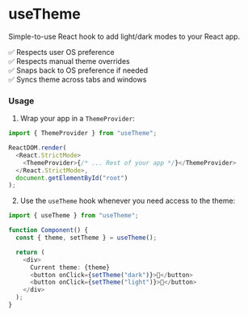 # useTheme

Simple-to-use React hook to add light/dark modes to your React app.

✅️ Respects user OS preference<br />
✅️️ Respects manual theme overrides<br />
✅️ Snaps back to OS preference if needed<br />
✅️ Syncs theme across tabs and windows<br />

### Usage

1. Wrap your app in a `ThemeProvider`:

```typescript
import { ThemeProvider } from "useTheme";

ReactDOM.render(
  <React.StrictMode>
    <ThemeProvider>{/* ... Rest of your app */}</ThemeProvider>
  </React.StrictMode>,
  document.getElementById("root")
);
```

2. Use the `useTheme` hook whenever you need access to the theme:

```typescript
import { useTheme } from "useTheme";

function Component() {
  const { theme, setTheme } = useTheme();

  return (
    <div>
      Current theme: {theme}
      <button onClick={setTheme("dark")}>🌚</button>
      <button onClick={setTheme("light")}>🌝</button>
    </div>
  );
}
```
